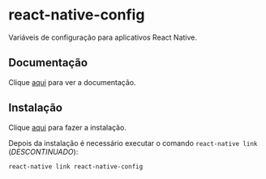 # react-native-config

Variáveis ​​de configuração para aplicativos React Native.

## Documentação

Clique [aqui](https://github.com/luggit/react-native-config) para ver a documentação.

## Instalação

Clique [aqui](https://www.npmjs.com/package/react-native-config) para fazer a instalação.

Depois da instalação é necessário executar o comando `react-native link` (_DESCONTINUADO_):

```
react-native link react-native-config
```
